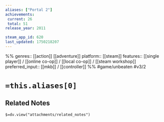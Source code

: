```yaml
---
aliases: ["Portal 2"]
achievements:
 current: 26
 total: 51
release_year: 2011

steam_app_id: 620
last_updated: 1750218207
---
```

%%
genres:: [[action]] [[adventure]]
platform:: [[steam]]
features:: [[single player]] / [[online co-op]] / [[local co-op]] / [[steam workshop]]
preferred_input:: [[mkb]] / [[controller]]
%%
#game/unbeaten
#v3/2

# `=this.aliases[0]`
## Related Notes
`$=dv.view("attachments/related_notes")`